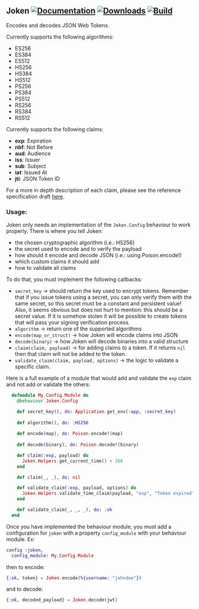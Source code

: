 ## Joken [![Documentation](https://img.shields.io/badge/docs-hexpm-blue.svg)](http://hexdocs.pm/joken/) [![Downloads](https://img.shields.io/hexpm/dt/joken.svg)](https://hex.pm/packages/joken) [![Build](https://travis-ci.org/bryanjos/joken.svg)](https://travis-ci.org/bryanjos/joken.svg)


Encodes and decodes JSON Web Tokens.

Currently supports the following algorithms:

* ES256
* ES384
* ES512
* HS256
* HS384
* HS512
* PS256
* PS384
* PS512
* RS256
* RS384
* RS512

Currently supports the following claims:

* **exp**: Expiration
* **nbf**: Not Before
* **aud**: Audience
* **iss**: Issuer
* **sub**: Subject
* **iat**: Issued At
* **jti**: JSON Token ID

For a more in depth description of each claim, please see the reference specification draft [here](http://self-issued.info/docs/draft-ietf-oauth-json-web-token.html).

### Usage:

Joken only needs an implementation of the `Joken.Config` behaviour to work properly. There is where you tell Joken:

* the chosen cryptographic algorithm (i.e.: HS256)
* the secret used to encode and to verify the payload
* how should it encode and decode JSON (i.e.: using Poison.encode!)
* which custom claims it should add
* how to validate all claims

To do that, you must implement the following callbacks:

* `secret_key` -> should return the key used to encrypt tokens. Remember that if you issue tokens using a secret, you can only verify them with the same secret, so this secret must be a constant and persistent value! Also, it seems obvious but does not hurt to mention: this should be a secret value. If it is somehow stolen it will be possible to create tokens that will pass your signing verification process.
* `algorithm` -> return one of the supported algorithms
* `encode(map_or_struct)` -> how Joken will encode claims into JSON
* `decode(binary)` -> how Joken will decode binaries into a valid structure
* `claim(claim, payload)` -> for adding claims to a token. If it returns `nil` then that claim will not be added to the token.
* `validate_claim(claim, payload, options)` -> the logic to validate a specific claim.
 
Here is a full example of a module that would add and validate the `exp` claim 
and not add or validate the others:

```elixir
  defmodule My.Config.Module do
    @behaviour Joken.Config

    def secret_key(), do: Application.get_env(:app, :secret_key) 
    
    def algorithm(), do: :HS256
    
    def encode(map), do: Poison.encode!(map)
    
    def decode(binary), do: Poison.decode!(binary)

    def claim(:exp, payload) do
      Joken.Helpers.get_current_time() + 300
    end

    def claim(_, _), do: nil

    def validate_claim(:exp, payload, options) do
      Joken.Helpers.validate_time_claim(payload, "exp", "Token expired", fn(expires_at, now) -> expires_at > now end)
    end

    def validate_claim(_, _, _), do: :ok
  end
```

Once you have implemented the behaviour module, you must add a configuration for `joken` with a property `config_module` with your behaviour module. Ex:

```elixir
config :joken,
  config_module: My.Config.Module
```

then to encode:

```elixir
{:ok, token} = Joken.encode(%{username: "johndoe"})
```

and to decode:
```elixir
{:ok, decoded_payload} = Joken.decode(jwt)
```
